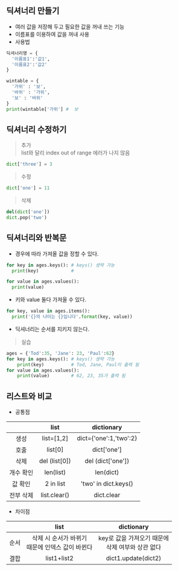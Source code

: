 ## 딕셔너리 만들기
+ 여러 값을 저장해 두고 필요한 값을 꺼내 쓰는 기능
+ 이름표를 이용하여 값을 꺼내 사용
+ 사용법
~~~ python
딕셔너리명 = {
  '이름표1':'값1',
  '이름표2':'값2'
}
~~~
~~~ python
wintable = {
  '가위' : '보',
  '바위' : '가위',
  '보' : '바위'
}
print(wintable['가위'] #  보   
~~~
 
## 딕셔너리 수정하기
> 추가  
list와 달리 index out of range 에러가 나지 않음  
```python
dict['three'] = 3
```
> 수정
```python
dict['one'] = 11
```
> 삭제
```python
del(dict['one'])
dict.pop('two')
```

## 딕셔너리와 반복문
+ 경우에 따라 가져올 값을 정할 수 있다.
```python
for key in ages.keys(): # keys() 생략 가능
  print(key)            #
```
```python
for value in ages.values():
  print(value)
```
+ 키와 value 둘다 가져올 수 있다.
```python
for key, value in ages.items():
  print('{}의 나이는 {}입니다'.format(key, value))
```
+ 딕셔너리는 순서를 지키지 않는다.
> 실습
```python
ages = {'Tod':35, 'Jane': 23, 'Paul':62}
for key in ages.keys(): # keys() 생략 가능  
    print(key)          # Tod, Jane, Paul이 출력 됨  
for value in ages.values():
    print(value)        # 62, 23, 35가 출력 됨  
```

 ## 리스트와 비교
 + 공통점


| | list | dictionary |
| :----: | :----: | :----: |
| 생성 | list=[1,2] | dict={'one':1,'two':2} |
| 호출 | list[0] | dict['one'] |
| 삭제 | del (list[0]) | del (dict['one']) |
| 개수 확인 | len(list) |  len(dict) |
| 값 확인 | 2 in list  | 'two' in dict.keys() |
| 전부 삭제 | list.clear()  | dict.clear |


 + 차이점


|   | list | dictionary |
|:---:|:---:|:---:|
| 순서 | 삭제 시 순서가 바뀌기 </br> 때문에 인덱스 값이 바뀐다 | key로 값을 가져오기 때문에 </br> 삭제 여부와 상관 없다 |
| 결합 | list1+list2 | dict1.update(dict2) |
